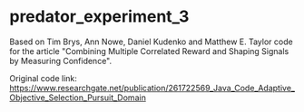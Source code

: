 # predator_experiment_3

Based on Tim Brys, Ann Nowe, Daniel Kudenko and Matthew E. Taylor code for the article "Combining Multiple Correlated Reward and Shaping Signals by Measuring Confidence".

Original code link:
https://www.researchgate.net/publication/261722569_Java_Code_Adaptive_Objective_Selection_Pursuit_Domain
